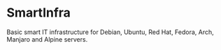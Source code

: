 # SmartInfra
Basic smart IT infrastructure for Debian, Ubuntu, Red Hat, Fedora, Arch, Manjaro and Alpine servers.

